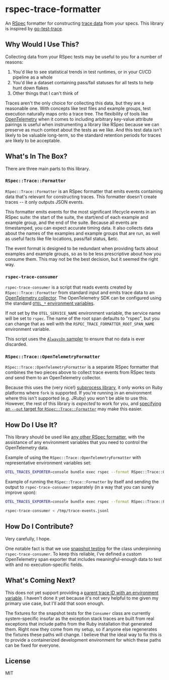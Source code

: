 # rspec-trace-formatter

An [RSpec](https://rspec.info) formatter for constructing [trace data](https://opentelemetry.io/docs/concepts/data-sources/#traces) from your specs.
This library is inspired by [go-test-trace](https://github.com/rakyll/go-test-trace).

## Why Would I Use This?

Collecting data from your RSpec tests may be useful to you for a number of reasons:

1. You'd like to see statistical trends in test runtimes, or in your CI/CD pipeline as a whole
2. You'd like a dataset containing pass/fail statuses for all tests to help hunt down flakes
4. Other things that I can't think of

Traces aren't the only choice for collecting this data, but they are a reasonable one.
With concepts like test files and example groups, test execution naturally maps onto a trace tree.
The flexibility of tools like [OpenTelemetry](https://opentelemetry.io) when it comes to including arbitrary key-value attribute pairings is useful when instrumenting a library like RSpec because we can preserve as much context about the tests as we like.
And this test data isn't likely to be valuable long-term, so the standard retention periods for traces are likely to be acceptable.

## What's In The Box?

There are three main parts to this library.

### `RSpec::Trace::Formatter`

`RSpec::Trace::Formatter` is an RSpec formatter that emits events containing data that's relevant for constructing traces.
This formatter doesn't create traces -- it only outputs JSON events.

This formatter emits events for the most significant lifecycle events in an RSpec suite: the start of the suite, the start/end of each example and example group, and the end of the suite.
Because all events are timestamped, you can expect accurate timing data.
It also collects data about the names of the examples and example groups that are run, as well as useful facts like file locations, pass/fail status, &etc.

The event format is designed to be redundant when providing facts about examples and example groups, so as to be less prescriptive about how you consume them.
This may not be the best decision, but it seemed the right way.

### `rspec-trace-consumer`

`rspec-trace-consumer` is a script that reads events created by `RSpec::Trace::Formatter` from standard input and emits trace data to an [OpenTelemetry collector](https://opentelemetry.io/docs/collector/).
The OpenTelemetry SDK can be configured using the standard [`OTEL_*` environment variables](https://github.com/open-telemetry/opentelemetry-specification/blob/main/specification/sdk-environment-variables.md).

If not set by the `OTEL_SERVICE_NAME` environment variable, the service name will be set to `rspec`.
The name of the root span defaults to "rspec", but you can change that as well with the `RSPEC_TRACE_FORMATTER_ROOT_SPAN_NAME` environment variable.

This script uses the [`AlwaysOn` sampler](https://github.com/open-telemetry/opentelemetry-specification/blob/main/specification/trace/sdk.md#alwayson) to ensure that no data is ever discarded.

### `RSpec::Trace::OpenTelemetryFormatter`

`RSpec::Trace::OpenTelemetryFormatter` is a separate RSpec formatter that combines the two pieces above to collect trace events from RSpec tests _and_ send them to an OpenTelemetry collector.

Because this uses the (very nice!) [subprocess library](https://github.com/stripe/subprocess), it only works on Ruby platforms where `fork` is supported.
If you're running in an environment where this isn't supported (e.g. JRuby) you won't be able to use this.
However, the rest of this library is _expected_ to work for you, and [specifying an `--out` target for `RSpec::Trace::Formatter`](https://relishapp.com/rspec/rspec-core/v/3-10/docs/command-line/format-option) may make this easier.

## How Do I Use It?

This library should be used like [any other RSpec formatter](https://relishapp.com/rspec/rspec-core/v/3-10/docs/command-line/format-option), with the assistance of any environment variables that you need to control the OpenTelemetry data.

Example of using the `RSpec::Trace::OpenTelemetryFormatter` with representative environment variables set:

```bash
OTEL_TRACES_EXPORTER=console bundle exec rspec --format RSpec::Trace::OpenTelemetryFormatter
```

Example of running the `RSpec::Trace::Formatter` by itself and sending the output to `rspec-trace-consumer` separately (in a way that you can surely improve upon):

```bash
OTEL_TRACES_EXPORTER=console bundle exec rspec --format RSpec::Trace::Formatter --out /tmp/trace-events.jsonl

rspec-trace-consumer < /tmp/trace-events.jsonl
```

## How Do I Contribute?

Very carefully, I hope.

One notable fact is that we use [snapshot testing](https://github.com/levinmr/rspec-snapshot) for the class underpinning `rspec-trace-consumer`.
To keep this reliable, I've defined a custom OpenTelemetry span exporter that includes meaningful-enough data to test with and no execution-specific fields.

## What's Coming Next?

This does not yet support providing a [parent trace ID with an environment variable](https://github.com/open-telemetry/opentelemetry-specification/issues/740).
I haven't done it yet because it's not very helpful to me given my primary use case, but I'll add that soon enough.

The fixtures for the snapshot tests for the `Consumer` class are currently system-specific insofar as the exception stack traces are built from real exceptions that include paths from the Ruby installation that generated them.
Right now they come from my setup, so if anyone else regenerates the fixtures these paths will change.
I believe that the ideal way to fix this is to provide a containerized development environment for which these paths can be fixed for everyone.

## License

MIT
